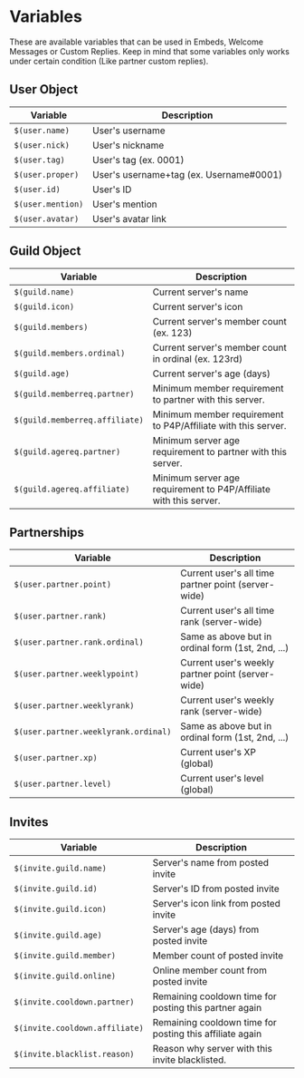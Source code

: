 # Variables

<!-- TODO: What are variables, how variables works -->

These are available variables that can be used in Embeds, Welcome Messages or Custom Replies. Keep in mind that some variables only works under certain condition (Like partner custom replies).

## User Object

| Variable          | Description                             |
| ----------------- | --------------------------------------- |
| `$(user.name)`    | User's username                         |
| `$(user.nick)`    | User's nickname                         |
| `$(user.tag)`     | User's tag (ex. 0001)                   |
| `$(user.proper)`  | User's username+tag (ex. Username#0001) |
| `$(user.id)`      | User's ID                               |
| `$(user.mention)` | User's mention                          |
| `$(user.avatar)`  | User's avatar link                      |

## Guild Object

| Variable                       | Description                                                       |
| ------------------------------ | ----------------------------------------------------------------- |
| `$(guild.name)`                | Current server's name                                             |
| `$(guild.icon)`                | Current server's icon                                             |
| `$(guild.members)`             | Current server's member count (ex. 123)                           |
| `$(guild.members.ordinal)`     | Current server's member count in ordinal (ex. 123rd)              |
| `$(guild.age)`                 | Current server's age (days)                                       |
| `$(guild.memberreq.partner)`   | Minimum member requirement to partner with this server.           |
| `$(guild.memberreq.affiliate)` | Minimum member requirement to P4P/Affiliate with this server.     |
| `$(guild.agereq.partner)`      | Minimum server age requirement to partner with this server.       |
| `$(guild.agereq.affiliate)`    | Minimum server age requirement to P4P/Affiliate with this server. |

## Partnerships

| Variable                             | Description                                         |
| ------------------------------------ | --------------------------------------------------- |
| `$(user.partner.point)`              | Current user's all time partner point (server-wide) |
| `$(user.partner.rank)`               | Current user's all time rank (server-wide)          |
| `$(user.partner.rank.ordinal)`       | Same as above but in ordinal form (1st, 2nd, ...)   |
| `$(user.partner.weeklypoint)`        | Current user's weekly partner point (server-wide)   |
| `$(user.partner.weeklyrank)`         | Current user's weekly rank (server-wide)            |
| `$(user.partner.weeklyrank.ordinal)` | Same as above but in ordinal form (1st, 2nd, ...)   |
| `$(user.partner.xp)`                 | Current user's XP (global)                          |
| `$(user.partner.level)`              | Current user's level (global)                       |

## Invites

| Variable                       | Description                                              |
| ------------------------------ | -------------------------------------------------------- |
| `$(invite.guild.name)`         | Server's name from posted invite                         |
| `$(invite.guild.id)`           | Server's ID from posted invite                           |
| `$(invite.guild.icon)`         | Server's icon link from posted invite                    |
| `$(invite.guild.age)`          | Server's age (days) from posted invite                   |
| `$(invite.guild.member)`       | Member count of posted invite                            |
| `$(invite.guild.online)`       | Online member count from posted invite                   |
| `$(invite.cooldown.partner)`   | Remaining cooldown time for posting this partner again   |
| `$(invite.cooldown.affiliate)` | Remaining cooldown time for posting this affiliate again |
| `$(invite.blacklist.reason)`   | Reason why server with this invite blacklisted.          |